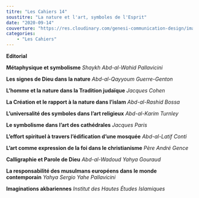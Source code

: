 ```yaml
---
titre: "Les Cahiers 14"
soustitre: "La nature et l'art, symboles de l'Esprit"
date: "2020-09-14"
couverture: "https://res.cloudinary.com/genesi-communication-design/image/upload/v1606125409/ihei/couvertures/c14_xjdd7z.jpg"
categories:
    - "Les Cahiers"
---
```



**Editorial**

**Métaphysique et symbolisme**
*Shaykh Abd-al-Wahid Pallavicini*

**Les signes de Dieu dans la nature**
*Abd-al-Qayyoum Guerre-Genton*

**L’homme et la nature dans la Tradition judaïque**
*Jacques Cohen*

**La Création et le rapport à la nature dans l’islam**
*Abd-al-Rashid Bossa*

**L’universalité des symboles dans l’art religieux**
*Abd-al-Karim Turnley*

**Le symbolisme dans l’art des cathédrales**
*Jacques Paris*

**L’effort spirituel à travers l’édification d’une mosquée**
*Abd-al-Latif Conti*

**L’art comme expression de la foi dans le christianisme**
*Père André Gence*

**Calligraphie et Parole de Dieu**
*Abd-al-Wadoud Yahya Gouraud*

**La responsabilité des musulmans européens dans le monde contemporain**
*Yahya Sergio Yahe Pallavicini*

**Imaginations akbariennes**
*Institut des Hautes Études Islamiques*
